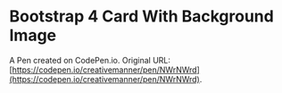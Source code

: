 # Bootstrap 4 Card With Background Image

A Pen created on CodePen.io. Original URL: [https://codepen.io/creativemanner/pen/NWrNWrd](https://codepen.io/creativemanner/pen/NWrNWrd).

